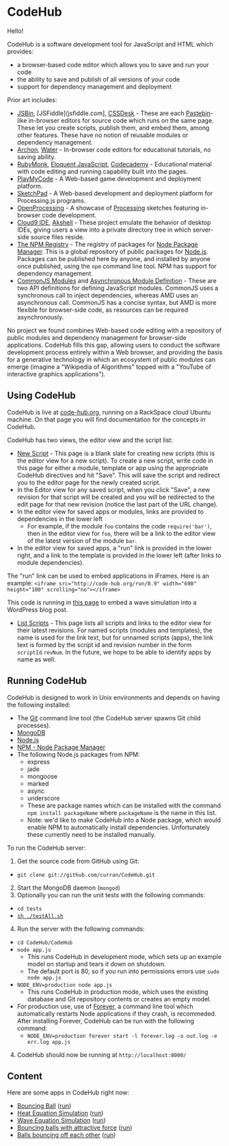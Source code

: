 # CodeHub
Hello!

CodeHub is a software development tool for JavaScript and HTML which provides:

 - a browser-based code editor which allows you to save and run your code
 - the ability to save and publish of all versions of your code
 - support for dependency management and deployment

Prior art includes:
 - [JSBin](jsbin.com), [JSFiddle](jsfiddle.com], [CSSDesk](cssdesk.com) - These are each [Pastebin](pastebin.com)-like in-browser editors for source code which runs on the same page. These let you create scripts, publish them, and embed them, among other features. These have no notion of reusable modules or dependency management.
 - [Archon](http://enja.org/code/archon/), [Water](http://gabrielflor.it/water) - In-browser code editors for educational tutorials, no saving ability.
 - [RubyMonk](http://rubymonk.com/books/1/chapters/1-collections/lessons/2-arrays-introduction), [Eloquent JavaScript](http://eloquentjavascript.net/chapter2.html), [Codecademy](http://www.codecademy.com/tracks/javascript) - Educational material with code editing and running capability built into the pages.
 - [PlayMyCode](http://www.playmycode.com/) - A Web-based game development and deployment platform.
 - [SketchPad](http://sketchpad.cc/) - A Web-based development and deployment platform for Processing.js programs.
 - [OpenProcessing](http://www.openprocessing.org/) - A showcase of [Processing](http://processing.org/) sketches featuring in-browser code development.
 - [Cloud9 IDE](cloud9ide.com), [Akshell](http://www.akshell.com/ide/) - These project emulate the behavior of desktop IDEs, giving users a view into a private directory tree in which server-side source files reside.
 - [The NPM Registry](http://search.npmjs.org/) - The registry of packages for [Node Package Manager](http://npmjs.org/). This is a global repository of public packages for [Node.js](http://nodejs.org/). Packages can be published here by anyone, and installed by anyone once published, using the `npm` command line tool. NPM has support for dependency management.
 - [CommonJS Modules](http://wiki.commonjs.org/wiki/Modules/1.1.1) and [Asynchronous Module Definition](https://github.com/amdjs/amdjs-api/wiki/AMD) - These are two API definitions for defining JavaScript modules. CommonJS uses a synchronous call to inject dependencies, whereas AMD uses an asynchronous call. CommonJS has a concise syntax, but AMD is more flexible for browser-side code, as resources can be required asynchronously.

No project we found combines Web-based code editing with a repository of public modules and dependency management for browser-side applications. CodeHub fills this gap, allowing users to conduct the software development process entirely within a Web browser, and providing the basis for a generative technology in which an ecosystem of public modules can emerge (imagine a "Wikipedia of Algorithms" topped with a "YouTube of interactive graphics applications").

## Using CodeHub
CodeHub is live at [code-hub.org](http://www.code-hub.org/docs), running on a RackSpace cloud Ubuntu machine. On that page you will find documentation for the concepts in CodeHub.

CodeHub has two views, the editor view and the script list:
 - [New Script](http://code-hub.org/edit) - This page is a blank slate for creating new scripts (this is the editor view for a new script). To create a new script, write code in this page for either a module, template or app using the appropriate CodeHub directives and hit "Save". This will save the script and redirect you to the editor page for the newly created script.
 - In the Editor view for any saved script, when you click "Save", a new revision for that script will be created and you will be redirected to the edit page for that new revision (notice the last part of the URL change).
 - In the editor view for saved apps or modules, links are provided to dependencies in the lower left
   - For example, if the module `foo` contains the code `require('bar')`, then in the editor view for `foo`, there will be a link to the editor view of the latest version of the module `bar`.
 - In the editor view for saved apps, a "run" link is provided in the lower right, and a link to the template is provided in the lower left (after links to module dependencies).

The "run" link can be used to embed applications in iFrames. Here is an example:
`<iframe src="http://code-hub.org/run/8.9" width="690" height="100" scrolling="no"></iframe>` 

This code is running in [this page](http://curransoft.com/interactivegraphics/) to embed a wave simulation into a WordPress blog post.
 - [List Scripts](http://code-hub.org/scripts) - This page lists all scripts and links to the editor view for their latest revisions. For named scripts (modules and templates), the name is used for the link text, but for unnamed scripts (apps), the link text is formed by the script id and revision number in the form `scriptId`.`revNum`. In the future, we hope to be able to identify apps by name as well.

## Running CodeHub
CodeHub is designed to work in Unix environments and depends on having the following installed:
 - The [Git](http://git-scm.com/download) command line tool (the CodeHub server spawns Git child processes).
 - [MongoDB](http://www.mongodb.org/display/DOCS/Quickstart)
 - [Node.js](https://github.com/joyent/node/wiki/Installation)
 - [NPM - Node Package Manager](http://npmjs.org/)
 - The following Node.js packages from NPM:
   - express
   - jade
   - mongoose
   - marked
   - async
   - underscore
   - These are package names which can be installed with the command `npm install packageName` where `packageName` is the name in this list.
   - Note: we'd like to make CodeHub into a Node package, which would enable NPM to automatically install dependencies. Unfortunately these currently need to be installed manually.

To run the CodeHub server:
 1. Get the source code from GitHub using Git:
   - `git clone git://github.com/curran/CodeHub.git`
 2. Start the MongoDB daemon (`mongod`)
 3. Optionally you can run the unit tests with the following commands:
   - `cd tests`
   - [`sh ./testAll.sh`](https://github.com/curran/CodeHub/blob/master/CodeHub/tests/testAll.sh)
 4. Run the server with the following commands:
   - `cd CodeHub/CodeHub`
   - `node app.js`
     - This runs CodeHub in development mode, which sets up an example model on startup and tears it down on shutdown.
     - The default port is 80, so if you run into permissions errors use `sudo node app.js`
   - `NODE_ENV=production node app.js`
     - This runs CodeHub in production mode, which uses the existing database and Git repository contents or creates an empty model.
   - For production use, use of [Forever](https://github.com/nodejitsu/forever/), a command line tool which automatically restarts Node applications if they crash, is recommeded. After installing Forever, CodeHub can be run with the following command:
     - `NODE_ENV=production forever start -l forever.log -o out.log -e err.log app.js`
 4. CodeHub should now be running at `http://localhost:8000/`

## Content
Here are some apps in CodeHub right now:

 * [Bouncing Ball](http://code-hub.org/edit/24.37) ([run](http://code-hub.org/run/24.37))
 * [Heat Equation Simulation](http://code-hub.org/edit/7.7) ([run](http://code-hub.org/run/7.7))
 * [Wave Equation Simulation](http://code-hub.org/edit/7.5) ([run](http://code-hub.org/run/7.5))
 * [Bouncing balls with attractive force](http://code-hub.org/edit/25.1) ([run](http://code-hub.org/run/25.1))
 * [Balls bouncing off each other](http://code-hub.org/edit/25.12) ([run](http://code-hub.org/run/25.12))
